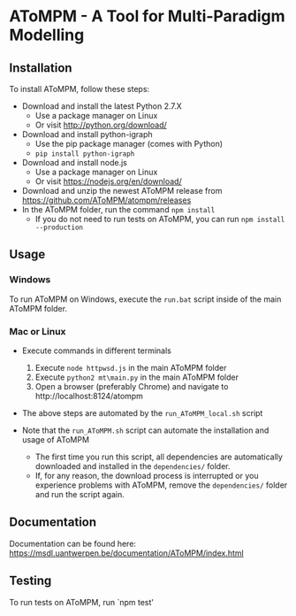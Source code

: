 # AToMPM - A Tool for Multi-Paradigm Modelling

## Installation

To install AToMPM, follow these steps:
* Download and install the latest Python 2.7.X
    * Use a package manager on Linux
    * Or visit http://python.org/download/
* Download and install python-igraph
    * Use the pip package manager (comes with Python)
    * `pip install python-igraph`
* Download and install node.js
    * Use a package manager on Linux
    * Or visit https://nodejs.org/en/download/
* Download and unzip the newest AToMPM release from https://github.com/AToMPM/atompm/releases
* In the AToMPM folder, run the command `npm install`
    * If you do not need to run tests on AToMPM, you can run `npm install --production`

## Usage

### Windows
To run AToMPM on Windows, execute the `run.bat` script inside of the main AToMPM folder.

### Mac or Linux

* Execute commands in different terminals
    1. Execute `node httpwsd.js` in the main AToMPM folder
    2. Execute `python2 mt\main.py` in the main AToMPM folder
    3. Open a browser (preferably Chrome) and navigate to http://localhost:8124/atompm

* The above steps are automated by the `run_AToMPM_local.sh` script
* Note that the `run_AToMPM.sh` script can automate the installation and usage of AToMPM
    * The first time you run this script, all dependencies are automatically downloaded and installed in the `dependencies/` folder.
    * If, for any reason, the download process is interrupted or you experience problems with AToMPM, remove the `dependencies/` folder and run the script again.


## Documentation
Documentation can be found here: https://msdl.uantwerpen.be/documentation/AToMPM/index.html

## Testing
To run tests on AToMPM, run `npm test'
